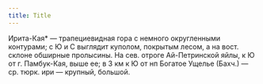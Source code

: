 ```yaml
---
title: Title
---
```


Ирита-Кая* — трапециевидная гора с немного округленными контурами; с Ю и С
выглядит куполом, покрытым лесом, а на вост. склоне обширные пролысины. На сев.
отроге Ай-Петринской яйлы, к Ю от г. Памбук-Кая, выше ее; в 3 км к Ю от нп
Богатое Ущелье (Бахч.) — ср. тюрк. ири — крупный, большой.

